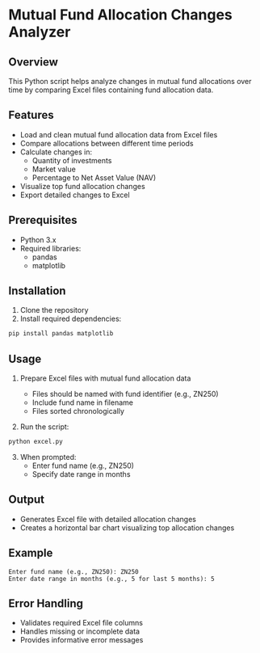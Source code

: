 # Mutual Fund Allocation Changes Analyzer

## Overview
This Python script helps analyze changes in mutual fund allocations over time by comparing Excel files containing fund allocation data.

## Features
- Load and clean mutual fund allocation data from Excel files
- Compare allocations between different time periods
- Calculate changes in:
  - Quantity of investments
  - Market value 
  - Percentage to Net Asset Value (NAV)
- Visualize top fund allocation changes
- Export detailed changes to Excel

## Prerequisites
- Python 3.x
- Required libraries:
  - pandas
  - matplotlib
  

## Installation
1. Clone the repository
2. Install required dependencies:
```bash
pip install pandas matplotlib 
```

## Usage
1. Prepare Excel files with mutual fund allocation data
   - Files should be named with fund identifier (e.g., ZN250)
   - Include fund name in filename
   - Files sorted chronologically

2. Run the script:
```bash
python excel.py
```

3. When prompted:
   - Enter fund name (e.g., ZN250)
   - Specify date range in months

## Output
- Generates Excel file with detailed allocation changes
- Creates a horizontal bar chart visualizing top allocation changes

## Example
```
Enter fund name (e.g., ZN250): ZN250
Enter date range in months (e.g., 5 for last 5 months): 5
```

## Error Handling
- Validates required Excel file columns
- Handles missing or incomplete data
- Provides informative error messages


